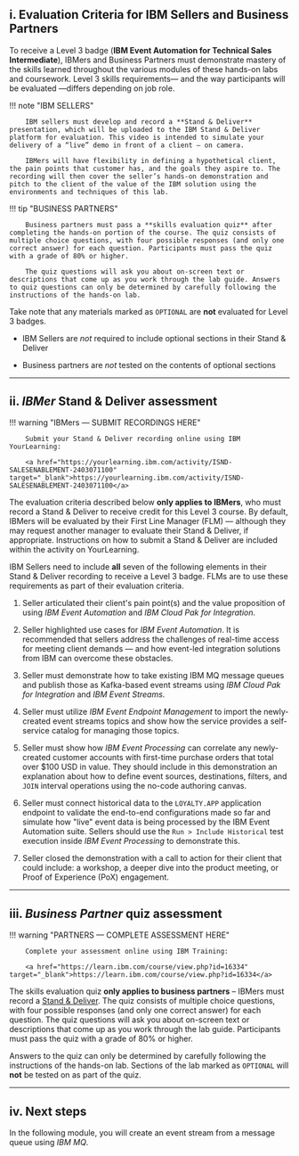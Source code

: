 #

## **i. Evaluation Criteria for IBM Sellers and Business Partners**

To receive a Level 3 badge (**IBM Event Automation for Technical Sales Intermediate**), IBMers and Business Partners must demonstrate mastery of the skills learned throughout the various modules of these hands-on labs and coursework. Level 3 skills requirements— and the way participants will be evaluated —differs depending on job role.

!!! note "IBM SELLERS"
        
        IBM sellers must develop and record a **Stand & Deliver** presentation, which will be uploaded to the IBM Stand & Deliver platform for evaluation. This video is intended to simulate your delivery of a “live” demo in front of a client — on camera.
        
        IBMers will have flexibility in defining a hypothetical client, the pain points that customer has, and the goals they aspire to. The recording will then cover the seller’s hands-on demonstration and pitch to the client of the value of the IBM solution using the environments and techniques of this lab.

!!! tip "BUSINESS PARTNERS"

        Business partners must pass a **skills evaluation quiz** after completing the hands-on portion of the course. The quiz consists of multiple choice questions, with four possible responses (and only one correct answer) for each question. Participants must pass the quiz with a grade of 80% or higher.

        The quiz questions will ask you about on-screen text or descriptions that come up as you work through the lab guide. Answers to quiz questions can only be determined by carefully following the instructions of the hands-on lab.


Take note that any materials marked as `OPTIONAL` are **not** evaluated for Level 3 badges.
        
- IBM Sellers are *not* required to include optional sections in their Stand & Deliver
        
- Business partners are *not* tested on the contents of optional sections

---

## **ii. *IBMer* Stand & Deliver assessment**

!!! warning "IBMers — SUBMIT RECORDINGS HERE"

        Submit your Stand & Deliver recording online using IBM YourLearning:
        
        <a href="https://yourlearning.ibm.com/activity/ISND-SALESENABLEMENT-2403071100" target="_blank">https://yourlearning.ibm.com/activity/ISND-SALESENABLEMENT-2403071100</a>

The evaluation criteria described below **only applies to IBMers**, who must record a Stand & Deliver to receive credit for this Level 3 course. By default, IBMers will be evaluated by their First Line Manager (FLM) — although they may request another manager to evaluate their Stand & Deliver, if appropriate. Instructions on how to submit a Stand & Deliver are included within the activity on YourLearning.

IBM Sellers need to include **all** seven of the following elements in their Stand & Deliver recording to receive a Level 3 badge. FLMs are to use these requirements as part of their evaluation criteria.

1. Seller articulated their client's pain point(s) and the value proposition of using *IBM Event Automation* and *IBM Cloud Pak for Integration*.

2. Seller highlighted use cases for *IBM Event Automation*. It is recommended that sellers address the challenges of real-time access for meeting client demands — and how event-led integration solutions from IBM can overcome these obstacles.

3. Seller must demonstrate how to take existing IBM MQ message queues and publish those as Kafka-based event streams using *IBM Cloud Pak for Integration* and *IBM Event Streams*.

4. Seller must utilize *IBM Event Endpoint Management* to import the newly-created event streams topics and show how the service provides a self-service catalog for managing those topics.

5. Seller must show how *IBM Event Processing* can correlate any newly-created customer accounts with first-time purchase orders that total over $100 USD in value. They should include in this demonstration an explanation about how to define event sources, destinations, filters, and `JOIN` interval operations using the no-code authoring canvas.

6. Seller must connect historical data to the `LOYALTY.APP` application endpoint to validate the end-to-end configurations made so far and simulate how "live" event data is being processed by the IBM Event Automation suite. Sellers should use the `Run > Include Historical` test execution inside *IBM Event Processing* to demonstrate this.

6. Seller closed the demonstration with a call to action for their client that could include: a workshop, a deeper dive into the product meeting, or Proof of Experience (PoX) engagement.

---

## **iii. *Business Partner* quiz assessment**

!!! warning "PARTNERS — COMPLETE ASSESSMENT HERE"

        Complete your assessment online using IBM Training:
        
        <a href="https://learn.ibm.com/course/view.php?id=16334" target="_blank">https://learn.ibm.com/course/view.php?id=16334</a>

The skills evaluation quiz **only applies to business partners** – IBMers must record a <a href="https://ibm.github.io/Event-Automation-L3/evaluation/#ibmer-stand-deliver-assessment" target="_blank">Stand & Deliver</a>. The quiz consists of multiple choice questions, with four possible responses (and only one correct answer) for each question. The quiz questions will ask you about on-screen text or descriptions that come up as you work through the lab guide. Participants must pass the quiz with a grade of 80% or higher.

Answers to the quiz can only be determined by carefully following the instructions of the hands-on lab. Sections of the lab marked as `OPTIONAL` will **not** be tested on as part of the quiz.

---

## **iv. Next steps**

In the following module, you will create an event stream from a message queue using *IBM MQ*.